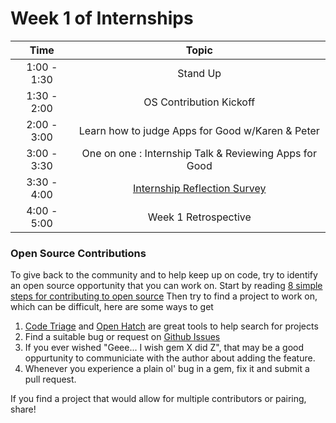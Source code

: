 # Week 1 of Internships

| Time       | Topic |
|:----------:|:-----------------------------:|
|1:00 - 1:30 | Stand Up                      |
|1:30 - 2:00 | OS Contribution Kickoff       |
|2:00 - 3:00 | Learn how to judge Apps for Good w/Karen & Peter  |
|3:00 - 3:30 | One on one : Internship Talk & Reviewing Apps for Good  |
|3:30 - 4:00 | [Internship Reflection Survey](https://docs.google.com/forms/d/18eQe1EbBtfA_3VVt3bI7APVd-_QqRPiCWrKzowrJydk/viewform?usp=send_form)  |
|4:00 - 5:00 | Week 1 Retrospective          |

### Open Source Contributions

To give back to the community and to help keep up on code, try to identify an open 
source opportunity that you can work on. Start by reading 
[8 simple steps for contributing to open source](http://www.sitepoint.com/8-simple-steps-for-contributing-to-open-source/)
Then try to find a project to work on, which can be difficult, here are some ways to get 

1. [Code Triage](http://www.codetriage.com/) and [Open Hatch](https://openhatch.org) are great tools to help search for projects 
2. Find a suitable bug or request on [Github Issues](https://github.com/blog/831-issues-2)
3. If you ever wished "Geee... I wish gem X did Z", that may be a good oppurtunity to communiciate with the author about adding the feature.
4. Whenever you experience a plain ol' bug in a gem, fix it and submit a pull request.

If you find a project that would allow for multiple contributors or pairing, share!


